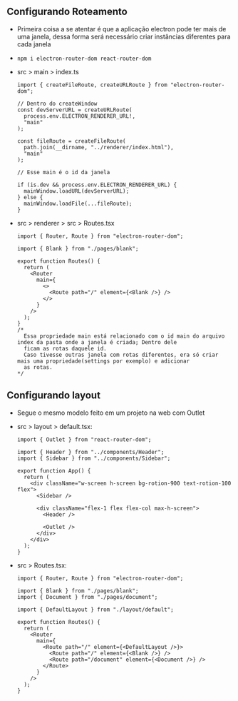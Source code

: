## Configurando Roteamento

- Primeira coisa a se atentar é que a aplicação electron pode ter mais de uma janela, dessa forma será necessário criar
  instâncias diferentes para cada janela
- `npm i electron-router-dom react-router-dom`
- src > main > index.ts

  ```tsx
  import { createFileRoute, createURLRoute } from "electron-router-dom";

  // Dentro do createWindow
  const devServerURL = createURLRoute(
    process.env.ELECTRON_RENDERER_URL!,
    "main"
  );

  const fileRoute = createFileRoute(
    path.join(__dirname, "../renderer/index.html"),
    "main"
  );

  // Esse main é o id da janela

  if (is.dev && process.env.ELECTRON_RENDERER_URL) {
    mainWindow.loadURL(devServerURL);
  } else {
    mainWindow.loadFile(...fileRoute);
  }
  ```

- src > renderer > src > Routes.tsx

  ```tsx
  import { Router, Route } from "electron-router-dom";

  import { Blank } from "./pages/blank";

  export function Routes() {
    return (
      <Router
        main={
          <>
            <Route path="/" element={<Blank />} />
          </>
        }
      />
    );
  }
  /*
    Essa propriedade main está relacionado com o id main do arquivo index da pasta onde a janela é criada; Dentro dele
    ficam as rotas daquele id.
    Caso tivesse outras janela com rotas diferentes, era só criar mais uma propriedade(settings por exemplo) e adicionar
    as rotas.
  */
  ```

## Configurando layout

- Segue o mesmo modelo feito em um projeto na web com Outlet
- src > layout > default.tsx:

  ```tsx
  import { Outlet } from "react-router-dom";

  import { Header } from "../components/Header";
  import { Sidebar } from "../components/Sidebar";

  export function App() {
    return (
      <div className="w-screen h-screen bg-rotion-900 text-rotion-100 flex">
        <Sidebar />

        <div className="flex-1 flex flex-col max-h-screen">
          <Header />

          <Outlet />
        </div>
      </div>
    );
  }
  ```

- src > Routes.tsx:

  ```tsx
  import { Router, Route } from "electron-router-dom";

  import { Blank } from "./pages/blank";
  import { Document } from "./pages/document";

  import { DefaultLayout } from "./layout/default";

  export function Routes() {
    return (
      <Router
        main={
          <Route path="/" element={<DefaultLayout />}>
            <Route path="/" element={<Blank />} />
            <Route path="/document" element={<Document />} />
          </Route>
        }
      />
    );
  }
  ```
